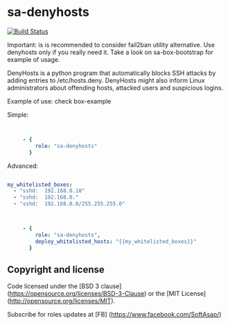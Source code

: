 sa-denyhosts
============
[![Build Status](https://travis-ci.org/softasap/sa-denyhosts.svg?branch=master)](https://travis-ci.org/softasap/sa-denyhosts)

Important: is is recommended to consider fail2ban utility alternative. Use denyhosts only if you really need it. Take a look on sa-box-bootstrap for example of usage.

DenyHosts is a python program that automatically blocks SSH attacks by adding entries to /etc/hosts.deny. DenyHosts might also inform Linux administrators about offending hosts, attacked users and suspicious logins.


Example of use: check box-example

Simple:

```YAML


     - {
         role: "sa-denyhosts"
       }

```


Advanced:

```YAML

my_whitelisted_boxes:
  - "sshd:	192.168.0.10"
  - "sshd:	192.168.0."
  - "sshd:	192.168.0.0/255.255.255.0"

```

```YAML


     - {
         role: "sa-denyhosts",
         deploy_whitelisted_hosts: "{{my_whitelisted_boxes}}"
       }

```


Copyright and license
---------------------


Code licensed under the [BSD 3 clause] (https://opensource.org/licenses/BSD-3-Clause) or the [MIT License] (http://opensource.org/licenses/MIT).

Subscribe for roles updates at [FB] (https://www.facebook.com/SoftAsap/)
